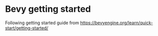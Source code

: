 # Bevy getting started

Following getting started guide from https://bevyengine.org/learn/quick-start/getting-started/
